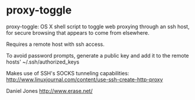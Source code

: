 proxy-toggle
============

proxy-toggle: OS X shell script to toggle web proxying through an ssh host,
              for secure browsing that appears to come from elsewhere.

Requires a remote host with ssh access.

To avoid password prompts, generate a public key and add it to the remote hosts'
	~/.ssh/authorized_keys

Makes use of SSH's SOCKS tunneling capabilities:
http://www.linuxjournal.com/content/use-ssh-create-http-proxy

Daniel Jones <http://www.erase.net/>

